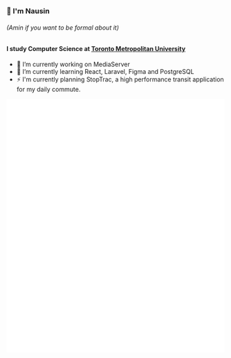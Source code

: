 ### 👋 I'm Nausin
<h6>(Amin if you want to be formal about it)</h6>

<h4>I study Computer Science at <a href="https://tmucscu.com/">Toronto Metropolitan University</a></h4>

- 🔭 I’m currently working on MediaServer
- 🌱 I’m currently learning React, Laravel, Figma and PostgreSQL
- ⚡ I'm currently planning StopTrac, a high performance transit application for my daily commute.


<img align='left' src="https://github.com/aminnausin/stats/blob/master/generated/overview.svg#gh-dark-mode-only" />
<img align='center' src="https://github.com/aminnausin/stats/blob/master/generated/languages.svg#gh-dark-mode-only" />

<!--
**aminnausin/aminnausin** is a ✨ _special_ ✨ repository because its `README.md` (this file) appears on your GitHub profile.

Here are some ideas to get you started:


- 👯 I’m looking to collaborate on ...
- 🤔 I’m looking for help with ...
- 💬 Ask me about ...
- 📫 How to reach me: ...
- 😄 Pronouns: ...
- ⚡ Fun fact: ...
-->
